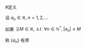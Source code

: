 #定义 

设 $a_{n}\in \mathbb{R}, \; n=1,2,\dots$

如果 $\exists M \in \mathbb{R},\text{ s.t. } \forall n \in \mathbb{N}^{*}, |a_{n}|\leq M$

称 $\{ a_{n} \}$ 有界